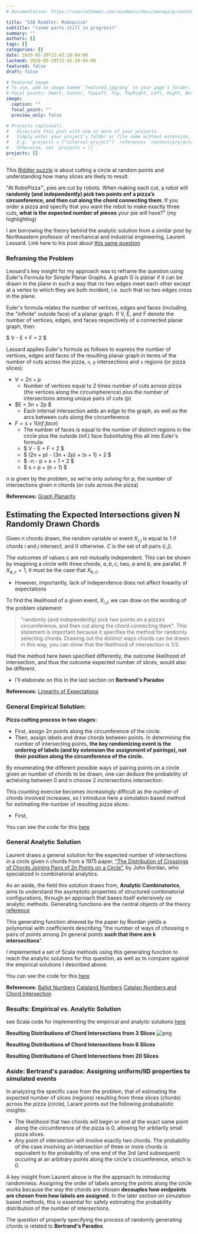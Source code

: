 ```yaml
---
# Documentation: https://sourcethemes.com/academic/docs/managing-content/

title: "538 Riddler: Robopizza"
subtitle: "(some parts still in progress)"
summary: ""
authors: []
tags: []
categories: []
date: 2020-05-20T12:42:10-04:00
lastmod: 2020-05-20T12:42:10-04:00
featured: false
draft: false

# Featured image
# To use, add an image named `featured.jpg/png` to your page's folder.
# Focal points: Smart, Center, TopLeft, Top, TopRight, Left, Right, BottomLeft, Bottom, BottomRight.
image:
  caption: ""
  focal_point: ""
  preview_only: false

# Projects (optional).
#   Associate this post with one or more of your projects.
#   Simply enter your project's folder or file name without extension.
#   E.g. `projects = ["internal-project"]` references `content/project/deep-learning/index.md`.
#   Otherwise, set `projects = []`.
projects: []
---
```


This [Riddler puzzle](http://fivethirtyeight.com/features/what-if-robots-cut-your-pizza/) is about cutting a circle at random points and understanding how many slices are likely to result. 

"At RoboPizza™, pies are cut by robots. When making each cut, a robot will **randomly (and independently) pick two points onf a pizza’s circumference, and then cut along the chord connecting them**. If you order a pizza and specify that you want the robot to make exactly three cuts, **what is the expected number of pieces** your pie will have?" (my highlighting)

I am borrowing the theory behind the analytic solution from a similar post by Northeastern professor of mechanical and industrial engineering, Laurent Lessard. Link here to his post about [this same question](https://laurentlessard.com/bookproofs/what-if-robots-cut-your-pizza/)


### Reframing the Problem 

Lessard's key insight for my approach was to reframe the question using Euler's Formula for Simple Planar Graphs. A graph G is planar if it can be drawn in the plane in such a way that no two edges meet each other except at a vertex to which they are both incident, i.e. such that no two edges cross in the plane. 

Euler's formula relates the number of vertices, edges and faces (including the "infinite" outside face) of a planar graph. If V, E, and F denote the number of vertices, edges, and faces respectively of a connected planar graph, then:

$ V - E + F = 2 $

Lassard applies Euler's formula as follows to express the number of vertices, edges and faces of the resulting planar graph in terms of the number of cuts across the pizza, `n`, `p` intersections and `s` regions (or pizza slices):
- $V = 2n + p$
  - Number of vertices equal to 2 times number of cuts across pizza (the vertices along the circumpherence) plus the number of intersections among unique pairs of cuts (p)
- $E = 3n + 2p $
  - Each internal intersection adds an edge to the graph, as well as the arcs between cuts along the circumference.
- $F = s + 1 (inf. face)$
  - The number of faces is equal to the number of distinct regions in the circle plus the outside (inf.) face
Substituting this all into Euler's formula:
  - $ V - E + F = 2 $
  - $ (2n + p) - (3n + 2p) + (s + 1) = 2 $
  - $ -n - p + s + 1 = 2 $
  - $ s = p + (n + 1) $  

$n$ is given by the problem, so we're only solving for $p$, the number of intersections given $n$ chords (or cuts across the pizza)

**References:**
[Graph Planarity](http://www.personal.kent.edu/~rmuhamma/GraphTheory/MyGraphTheory/planarity.html)


## Estimating the Expected Intersections given N Randomly Drawn Chords

Given $n$ chords drawn, the random variable or event $X_{i,j}$ is equal to 1 if chords $i$ and $j$ intersect, and 0 otherwise. $C$ is the set of all pairs $(i,j)$. 

The outcomes of values c are not mutually independent. This can be shown by imagining a circle with three chords, $a, b, c$, two, $a$ and $b$, are parallel. If $X_{a,c} = 1$, it must be the case that $X_{b,c}$. 
- However, importantly, lack of independence does not affect linearity of expectations

To find the likelihood of a given event, $X_{i,j}$, we can draw on the wording of the problem statement: 
> "randomly (and independently) pick two points on a pizza’s circumference, and then cut along the chord connecting them".
This statement is important because it specifies the method for randomly selecting chords. Drawing out the distinct ways chords can be drawn in this way, you can show that the likelihood of intersection is 1/3. 

Had the method here been specified differently, the outcome likelihood of intersection, and thus the outcome expected number of slices, would also be different. 
  - I'll elaborate on this in the last section on **Bertrand's Paradox**


**References:**
[Linearity of Expectations](https://ocw.mit.edu/courses/electrical-engineering-and-computer-science/6-042j-mathematics-for-computer-science-fall-2005/readings/ln14.pdf)


### General Empirical Solution: 

**Pizza cutting process in two stages:** 
- First, assign $2n$ points along the circumference of the circle.
- Then, assign labels and draw chords between points. In determining the number of intersecting points, **the key randomizing event is the ordering of labels (and by extension the assignment of pairings), not their position along the circumference of the circle.**

By enumerating the different possible ways of pairing points on a circle given an number of chords to be drawn, one can deduce the probability of acheiving between 0 and n choose 2 inctersections intersection. 

This counting exercise becomes increasingly difficult as the number of chords involved increases, so I introduce here a simulation based method for estimating the number of resulting pizza slices:

- First, 

You can see the code for this [here]()

### General Analytic Solution 

Laurent draws a general solution for the expected number of intersections in a circle given n chords from a 1975 paper, [“The Distribution of Crossings of Chords Joining Pairs of 2n Points on a Circle”](https://www.ams.org/journals/mcom/1975-29-129/S0025-5718-1975-0366686-9/S0025-5718-1975-0366686-9.pdf), by John Riordan, who specialized in combinatorial analytics. 

As an aside, the field this solution draws from, **Analytic Combinatorics**, aims to understand the asymptotic properties of structured combinatorial configurations, through an approach that bases itself extensively on analytic methods. Generating functions are the central objects of the theory
[reference](https://lipn.univ-paris13.fr/~nicodeme/nablus14/nafiles/gentle.pdf)

This generating function ahieved by the paper by Riordan yields a polynomial with coefficients describing "the number of ways of choosing n pairs of points among 2n  general points **such that there are k intersections**". 

I implemented a set of Scala methods using this generating function to reach the analytic solutions for this question, as well as to compare against the empirical solutions I described above. 

You can see the code for this [here]()


**References:**
[Ballot Numbers](http://www.math.uakron.edu/~cossey/636papers/hilton%20and%20pedersen.pdf)
[Cataland Numbers](https://sms.math.nus.edu.sg/smsmedley/Vol-25-2/Catalan%20numbers%20(Wong%20Kar%20Lyle).pdf)
[Catalan Numbers and Chord Intersection](https://math.stackexchange.com/questions/284512/proof-of-catalan-numbers-on-a-circle)


### Results: Empirical vs. Analytic Solution

see Scala code for implementing the empirical and analytic solutions [here](https://github.com/rivera-lanasm/RiddlerSolutions/tree/main/solutions/src/main/scala/robopizza)

**Resulting Distributions of Chord Intersections from 3 Slices**
![png](/img/robopizza_empirical_3slice.png)

**Resulting Distributions of Chord Intersections from 6 Slices**


**Resulting Distributions of Chord Intersections from 20 Slices**


### Aside: Bertrand's paradox: Assigning uniform/IID properties to simulated events

In analyzing the specific case from the problem, that of estimating the expected number of slices (regions) resulting from three slices (chords) across the pizza (circle), Larant points out the following probabalistic insights:
- The likelihood that two chords will begin or end at the exact same point along the circumference of the pizza is 0, allowing for arbitarily small pizza slices. 
- Any point of intersection will involve exactly two chords. The probability of the case involving an intersection of three or more chords is equivalent to the probability of one end of the 3rd (and subsequent) occuring at an arbitrary points along the circle's circumference, which is 0.

A key insight from Laurent above is the the approach to introducing randomness. Assigning the order of labels among the points along the circle works because the way the chords are chosen **decouples how endpoints are chosen from how labels are assigned**. In the later section on simulation based methods, this is essential for safely estimating the probability distribution of the number of intersections. 

The question of properly specifying the process of randomly generating chords is related to **Bertrand's Paradox**.

